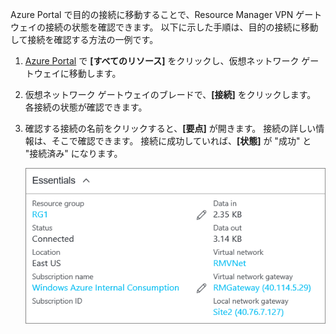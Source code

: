 Azure Portal で目的の接続に移動することで、Resource Manager VPN ゲートウェイの接続の状態を確認できます。 以下に示した手順は、目的の接続に移動して接続を確認する方法の一例です。

1. [Azure Portal](http://portal.azure.com) で **[すべてのリソース]** をクリックし、仮想ネットワーク ゲートウェイに移動します。
2. 仮想ネットワーク ゲートウェイのブレードで、**[接続]** をクリックします。 各接続の状態が確認できます。
3. 確認する接続の名前をクリックすると、**[要点]** が開きます。 接続の詳しい情報は、そこで確認できます。 接続に成功していれば、**[状態]** が "成功" と "接続済み" になります。
   
    ![Azure Portal を使用した VPN Gateway 接続の確認](./media/vpn-gateway-verify-connection-portal-rm-include/connectionsucceeded.png)



<!--HONumber=Jan17_HO5-->


